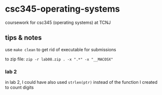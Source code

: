 # csc345-operating-systems
coursework for csc345 (operating systems) at TCNJ

## tips & notes
use `make clean` to get rid of executable for submissions

to zip file: `zip -r lab08.zip . -x ".*" -x "__MACOSX"`

### lab 2
in lab 2, I could have also used `strlen(ptr)` instead of the function I created to count digits
